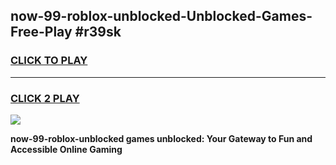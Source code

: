 
## now-99-roblox-unblocked-Unblocked-Games-Free-Play #r39sk
<h3>
<a href="https://us.freeplayer.one?title=now-99-roblox-unblocked&ref=9M">CLICK TO PLAY</a></h3>
<hr>

<h3>
<a href="https://us.freeplayer.one?title=now-99-roblox-unblocked&ref=9M">CLICK 2 PLAY</a>
  
</h3>

<a href="https://us.freeplayer.one?title=now-99-roblox-unblocked&ref=9M"><img src="https://clearcache.store/games.png"></a>


**now-99-roblox-unblocked games unblocked: Your Gateway to Fun and Accessible Online Gaming**
